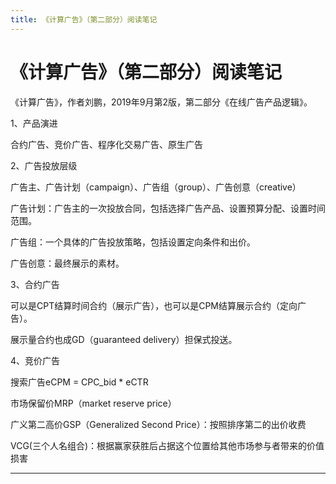 ```yaml
---
title: 《计算广告》（第二部分）阅读笔记
---
```


# 《计算广告》（第二部分）阅读笔记

<script type="text/javascript" src="/include/head.js"></script>

《计算广告》，作者刘鹏，2019年9月第2版，第二部分《在线广告产品逻辑》。

1、产品演进

合约广告、竞价广告、程序化交易广告、原生广告

2、广告投放层级

广告主、广告计划（campaign）、广告组（group）、广告创意（creative）

广告计划：广告主的一次投放合同，包括选择广告产品、设置预算分配、设置时间范围。

广告组：一个具体的广告投放策略，包括设置定向条件和出价。

广告创意：最终展示的素材。

3、合约广告

可以是CPT结算时间合约（展示广告），也可以是CPM结算展示合约（定向广告）。

展示量合约也成GD（guaranteed delivery）担保式投送。

4、竞价广告

搜索广告eCPM = CPC_bid * eCTR

市场保留价MRP（market reserve price）

广义第二高价GSP（Generalized Second Price）：按照排序第二的出价收费

VCG(三个人名组合)：根据赢家获胜后占据这个位置给其他市场参与者带来的价值损害

---

<script type="text/javascript" src="/include/tail.js"></script>
